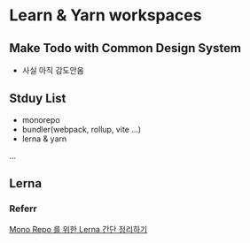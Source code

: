 # Learn & Yarn workspaces

## Make Todo with Common Design System

- 사실 아직 감도안옴

## Stduy List

- monorepo
- bundler(webpack, rollup, vite ...)
- lerna & yarn

...


## Lerna


### Referr

[Mono Repo 를 위한 Lerna 간단 정리하기](https://pks2974.medium.com/mono-repo-%EB%A5%BC-%EC%9C%84%ED%95%9C-lerna-%EA%B0%84%EB%8B%A8-%EC%A0%95%EB%A6%AC%ED%95%98%EA%B8%B0-65c22029988)